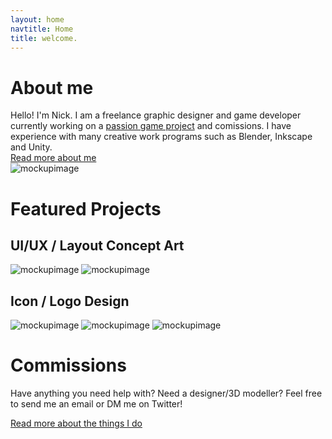 ```yaml
---
layout: home
navtitle: Home
title: welcome.
---
```


<div class="img-container"> 
    <div>
        <h1>About me</h1>
        Hello! I'm Nick. I am a freelance graphic designer and game developer currently working on a <a class="page-link" href="https://metapikachu.itch.io/robosamurai">passion game project</a> and comissions. I have experience with many creative work programs such as Blender, Inkscape and Unity.
        <br>
        <a class="page-link" href="{{ site.baseurl }}/about">
            <img class="site-arrow" src="{{ site.url }}{{ site.baseurl }}/assets/svgs/corner-down-right.svg" alt="">Read more about me
        </a> 
    </div>
    <img class="img-wdesc" src="{{ site.url }}{{ site.baseurl }}/assets/imgs/projects/iphone_site.png" alt= "mockupimage">
</div>

# Featured Projects

<div class="featured-projects">
    <h2>UI/UX / Layout Concept Art</h2>
    <img class="img-left" src="{{ site.url }}{{ site.baseurl }}/assets/imgs/projects/spotify_site.png" alt= "mockupimage">
    <img class="img-right" src="{{ site.url }}{{ site.baseurl }}/assets/imgs/projects/steam_site.png" alt= "mockupimage">
    <h2>Icon / Logo Design</h2>
    <div class="image-row">
        <img class="image-in-row" src="{{ site.url }}{{ site.baseurl }}/assets/imgs/projects/rs_logo.png" alt= "mockupimage">
        <img class="image-in-row" src="{{ site.url }}{{ site.baseurl }}/assets/imgs/projects/rs_logo2.png" alt= "mockupimage">
        <img class="image-in-row" src="{{ site.url }}{{ site.baseurl }}/assets/imgs/projects/rs_logo3.png" alt= "mockupimage">
    </div>
</div>

# Commissions

Have anything you need help with? Need a designer/3D modeller? Feel free to send me an email or DM me on Twitter!

<a class="page-link" href="{{ site.baseurl }}/services">
    <img class="site-arrow" src="{{ site.url }}{{ site.baseurl }}/assets/svgs/corner-down-right.svg" alt="">Read more about the things I do
</a> 